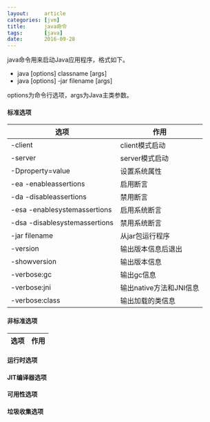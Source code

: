 ```yaml
---
layout:     article
categories: [jvm]
title:      java命令
tags:       [java]
date:       2016-09-28
---
```


java命令用来启动Java应用程序，格式如下。

* java [options] classname [args]
* java [options] -jar filename [args]

options为命令行选项，args为Java主类参数。

#### 标准选项

| 选项 | 作用 |
| --- | --- |
| -client | client模式启动 |
| -server | server模式启动 |
| -Dproperty=value | 设置系统属性 |
| -ea -enableassertions | 启用断言 |
| -da -disableassertions | 禁用断言 |
| -esa -enablesystemassertions | 启用系统断言 |
| -dsa -disablesystemassertions | 禁用系统断言 |
| -jar filename | 从jar包运行程序 |
| -version | 输出版本信息后退出 |
| -showversion | 输出版本信息 |
| -verbose:gc | 输出gc信息 |
| -verbose:jni | 输出native方法和JNI信息 |
| -verbose:class | 输出加载的类信息 |

#### 非标准选项

| 选项 | 作用 |
| --- | --- |


#### 运行时选项

#### JIT编译器选项

#### 可用性选项

#### 垃圾收集选项
